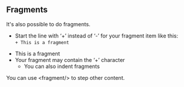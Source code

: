 ## Fragments

It's also possible to do fragments.

- Start the line with ‘+’ instead of ‘-’ for your fragment item like this:  
  `+ This is a fragment`
+ This is a fragment
+ Your fragment may contain the ‘+’ character
    + You can also indent fragments

<fragment/>You can use &lt;fragment/&gt; to step other content.
